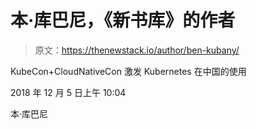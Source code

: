 # 本·库巴尼，《新书库》的作者

> 原文：<https://thenewstack.io/author/ben-kubany/>

KubeCon+CloudNativeCon 激发 Kubernetes 在中国的使用

2018 年 12 月 5 日上午 10:04

本·库巴尼